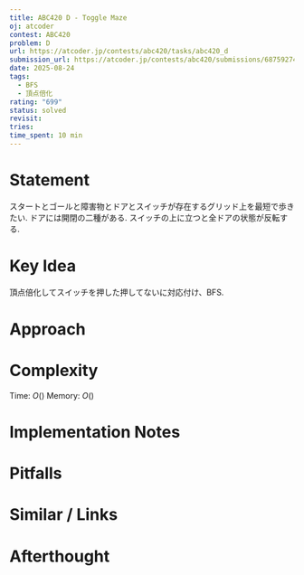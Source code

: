 ```yaml
---
title: ABC420 D - Toggle Maze
oj: atcoder
contest: ABC420
problem: D
url: https://atcoder.jp/contests/abc420/tasks/abc420_d
submission_url: https://atcoder.jp/contests/abc420/submissions/68759274
date: 2025-08-24
tags:
  - BFS
  - 頂点倍化
rating: "699"
status: solved
revisit:
tries:
time_spent: 10 min
---
```


# Statement
スタートとゴールと障害物とドアとスイッチが存在するグリッド上を最短で歩きたい.
ドアには開閉の二種がある. スイッチの上に立つと全ドアの状態が反転する.
# Key Idea
頂点倍化してスイッチを押した押してないに対応付け、BFS.
# Approach

# Complexity
Time: $O()$
Memory: $O()$

# Implementation Notes

# Pitfalls

# Similar / Links

# Afterthought
